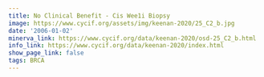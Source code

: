 ```yaml
---
title: No Clinical Benefit - Cis Wee1i Biopsy
image: https://www.cycif.org/assets/img/keenan-2020/25_C2_b.jpg
date: '2006-01-02'
minerva_link: https://www.cycif.org/data/keenan-2020/osd-25_C2_b.html
info_link: https://www.cycif.org/data/keenan-2020/index.html
show_page_link: false
tags: BRCA
---
```

